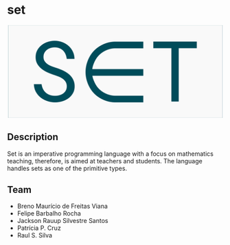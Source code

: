 # set

<p align="center"><img src ="img/set-icon.png" style="width:500px"/></p>

## Description

Set is an imperative programming language with a focus on mathematics teaching, therefore, is aimed at teachers and students. The language handles sets as one of the primitive types.

## Team

- Breno Maurício de Freitas Viana
- Felipe Barbalho Rocha
- Jackson Rauup Silvestre Santos
- Patrícia P. Cruz
- Raul S. Silva
